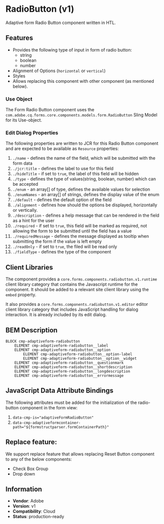 <!--
Copyright 2022 Adobe

Licensed under the Apache License, Version 2.0 (the "License");
you may not use this file except in compliance with the License.
You may obtain a copy of the License at

    http://www.apache.org/licenses/LICENSE-2.0

Unless required by applicable law or agreed to in writing, software
distributed under the License is distributed on an "AS IS" BASIS,
WITHOUT WARRANTIES OR CONDITIONS OF ANY KIND, either express or implied.
See the License for the specific language governing permissions and
limitations under the License.
-->
RadioButton (v1)
====
Adaptive form Radio Button component written in HTL.

## Features

* Provides the following type of input in form of radio button:
    * string
    * boolean
    * number
* Alignment of Options (`horizontal` or `vertical`)
* Styles
* Allows replacing this component with other component (as mentioned below).

### Use Object
The Form Radio Button component uses the `com.adobe.cq.forms.core.components.models.form.RadioButton` Sling Model for its Use-object.

### Edit Dialog Properties
The following properties are written to JCR for this Radio Button component and are expected to be available as `Resource` properties:

1. `./name` - defines the name of the field, which will be submitted with the form data
2. `./jcr:title` - defines the label to use for this field
3. `./hideTitle` - if set to `true`, the label of this field will be hidden
4. `./type` - defines the type of values(string, boolean, number) which can be accepted
5. `./enum` - an array[] of type, defines the available values for selection
6. `./enumNames` - an array[] of strings, defines the display value of the enum
7. `./default` - defines the default option of the field
8. `./alignment` - defines how should the options be displayed, horizontally or vertically.
9. `./description` - defines a help message that can be rendered in the field as a hint for the user
10. `./required` - if set to `true`, this field will be marked as required, not allowing the form to be submitted until the field has a value
11. `./requiredMessage` - defines the message displayed as tooltip when submitting the form if the value is left empty
12. `./readOnly` - if set to `true`, the filed will be read only
13. `./fieldType` - defines the type of the component


## Client Libraries
The component provides a `core.forms.components.radiobutton.v1.runtime` client library category that contains the Javascript runtime for the component. 
It should be added to a relevant site client library using the `embed` property.

It also provides a `core.forms.components.radiobutton.v1.editor` editor client library category that includes
JavaScript handling for dialog interaction. It is already included by its edit dialog.

## BEM Description
```
BLOCK cmp-adaptiveform-radiobutton
    ELEMENT cmp-adaptiveform-radiobutton__label
    ELEMENT cmp-adaptiveform-radiobutton__option
        ELEMENT cmp-adaptiveform-radiobutton__option-label
        ELEMENT cmp-adaptiveform-radiobutton__option__widget
    ELEMENT cmp-adaptiveform-radiobutton__questionmark
    ELEMENT cmp-adaptiveform-radiobutton__shortdescription
    ELEMENT cmp-adaptiveform-radiobutton__longdescription
    ELEMENT cmp-adaptiveform-radiobutton__errormessage
```

## JavaScript Data Attribute Bindings

The following attributes must be added for the initialization of the radio-button component in the form view:
1. `data-cmp-is="adaptiveFormRadioButton"`
2. `data-cmp-adaptiveformcontainer-path="${formstructparser.formContainerPath}"`

## Replace feature:
We support replace feature that allows replacing Reset Button component to any of the below components:

* Check Box Group
* Drop down


## Information
* **Vendor**: Adobe
* **Version**: v1
* **Compatibility**: Cloud
* **Status**: production-ready